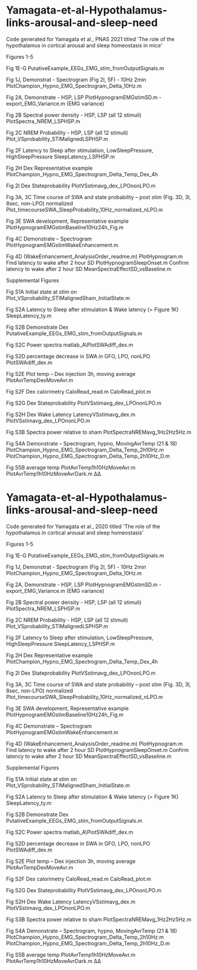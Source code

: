 # Yamagata-et-al-Hypothalamus-links-arousal-and-sleep-need
Code generated for Yamagata et al., PNAS 2021 titled 'The role of the hypothalamus in cortical arousal and sleep homeostasis in mice'

Figures 1-5

Fig 1E-G
  PutativeExample_EEGs_EMG_stim_fromOutputSignals.m

Fig 1J, Demonstrat - Spectrogram (Fig 2I, 5F) - 10Hz 2min
  PlotChampion_Hypno_EMG_Spectrogram_Delta_10Hz.m



Fig 2A, Demonstrate - HSP, LSP
  PlotHypnogramEMGstimSD.m
  	- export_EMG_Variance.m (EMG variance)
  
Fig 2B Spectral power density - HSP, LSP (all 12 stimuli)
  PlotSpectra_NREM_LSPHSP.m

Fig 2C NREM Probability - HSP, LSP (all 12 stimuli)
  Plot_VSprobability_STIMalignedLSPHSP.m

Fig 2F Latency to Sleep after stimulation, LowSleepPressure, HighSleepPressure
  SleepLatency_LSPHSP.m

Fig 2H Dex Representative example
  PlotChampion_Hypno_EMG_Spectrogram_Delta_Temp_Dex_4h

Fig 2I Dex Stateprobability
  PlotVSstimavg_dex_LPOnonLPO.m



Fig 3A, 3C Time course of SWA and state probability – post stim (Fig. 3D, 3I, 8sec, non-LPO) normalized
  Plot_timecourseSWA_SleepProbability_10Hz_normalized_nLPO.m

Fig 3E SWA development, Representative example
  PlotHypnogramEMGstimBaseline10Hz24h_Fig.m



Fig 4C Demonstrate – Spectrogram 
  PlotHypnogramEMGstimWakeEnhancement.m
  
Fig 4D (WakeEnhancement_AnalysisOrder_readme.m) 
  PlotHypnogram.m
    Find latency to wake after 2 hour SD
      PlotHypnogramSleepOnset.m
    Confirm latency to wake after 2 hour SD
      MeanSpectraEffectSD_vsBaseline.m



Supplemental Figures

Fig S1A Initial state at stim on
  Plot_VSprobability_STIMalignedSham_InitialState.m



Fig S2A Latency to Sleep after stimulation & Wake latency (= Figure 1K)
  SleepLatency_ty.m
  
Fig S2B Demonstrate Dex
	PutativeExample_EEGs_EMG_stim_fromOutputSignals.m 
  
Fig S2C Power spectra
  matlab_A\PlotSWAdiff_dex.m
  
Fig S2D percentage decrease in SWA in GFO, LPO, nonLPO
  PlotSWAdiff_dex.m
  
Fig S2E Plot temp – Dex injection 3h, moving average
  PlotAvrTempDexMoveAvr.m
  
Fig S2F Dex calorimetry
  CaloRead_read.m
  CaloRead_plot.m
  
Fig S2G Dex Stateprobability
  PlotVSstimavg_dex_LPOnonLPO.m
  
Fig S2H Dex Wake Latency
  LatencyVSstimavg_dex.m 
	PlotVSstimavg_dex_LPOnonLPO.m



Fig S3B Spectra power relative to sham
  PlotSpectraNREMavg_1Hz2Hz5Hz.m


Fig S4A Demonstrate – Spectrogram, hypno, MovingAvrTemp (21 & 18)
      PlotChampion_Hypno_EMG_Spectrogram_Delta_Temp_2h10Hz.m     
      PlotChampion_Hypno_EMG_Spectrogram_Delta_Temp_2h10Hz_D.m
      
      
Fig S5B average temp
  PlotAvrTemp1h10HzMoveAvr.m
  PlotAvrTemp1h10HzMoveAvrDark.m
Δ∆








# Yamagata-et-al-Hypothalamus-links-arousal-and-sleep-need
Code generated for Yamagata et al., 2020 titled 'The role of the hypothalamus in cortical arousal and sleep homeostasis'

Figures 1-5

Fig 1E-G
  PutativeExample_EEGs_EMG_stim_fromOutputSignals.m

Fig 1J, Demonstrat - Spectrogram (Fig 2I, 5F) - 10Hz 2min
  PlotChampion_Hypno_EMG_Spectrogram_Delta_10Hz.m



Fig 2A, Demonstrate - HSP, LSP
  PlotHypnogramEMGstimSD.m
  	- export_EMG_Variance.m (EMG variance)
  
Fig 2B Spectral power density - HSP, LSP (all 12 stimuli)
  PlotSpectra_NREM_LSPHSP.m

Fig 2C NREM Probability - HSP, LSP (all 12 stimuli)
  Plot_VSprobability_STIMalignedLSPHSP.m

Fig 2F Latency to Sleep after stimulation, LowSleepPressure, HighSleepPressure
  SleepLatency_LSPHSP.m

Fig 2H Dex Representative example
  PlotChampion_Hypno_EMG_Spectrogram_Delta_Temp_Dex_4h

Fig 2I Dex Stateprobability
  PlotVSstimavg_dex_LPOnonLPO.m



Fig 3A, 3C Time course of SWA and state probability – post stim (Fig. 3D, 3I, 8sec, non-LPO) normalized
  Plot_timecourseSWA_SleepProbability_10Hz_normalized_nLPO.m

Fig 3E SWA development, Representative example
  PlotHypnogramEMGstimBaseline10Hz24h_Fig.m



Fig 4C Demonstrate – Spectrogram 
  PlotHypnogramEMGstimWakeEnhancement.m
  
Fig 4D (WakeEnhancement_AnalysisOrder_readme.m) 
  PlotHypnogram.m
    Find latency to wake after 2 hour SD
      PlotHypnogramSleepOnset.m
    Confirm latency to wake after 2 hour SD
      MeanSpectraEffectSD_vsBaseline.m



Supplemental Figures

Fig S1A Initial state at stim on
  Plot_VSprobability_STIMalignedSham_InitialState.m



Fig S2A Latency to Sleep after stimulation & Wake latency (= Figure 1K)
  SleepLatency_ty.m
  
Fig S2B Demonstrate Dex
	PutativeExample_EEGs_EMG_stim_fromOutputSignals.m 
  
Fig S2C Power spectra
  matlab_A\PlotSWAdiff_dex.m
  
Fig S2D percentage decrease in SWA in GFO, LPO, nonLPO
  PlotSWAdiff_dex.m
  
Fig S2E Plot temp – Dex injection 3h, moving average
  PlotAvrTempDexMoveAvr.m
  
Fig S2F Dex calorimetry
  CaloRead_read.m
  CaloRead_plot.m
  
Fig S2G Dex Stateprobability
  PlotVSstimavg_dex_LPOnonLPO.m
  
Fig S2H Dex Wake Latency
  LatencyVSstimavg_dex.m 
	PlotVSstimavg_dex_LPOnonLPO.m



Fig S3B Spectra power relative to sham
  PlotSpectraNREMavg_1Hz2Hz5Hz.m


Fig S4A Demonstrate – Spectrogram, hypno, MovingAvrTemp (21 & 18)
      PlotChampion_Hypno_EMG_Spectrogram_Delta_Temp_2h10Hz.m     
      PlotChampion_Hypno_EMG_Spectrogram_Delta_Temp_2h10Hz_D.m
      
      
Fig S5B average temp
  PlotAvrTemp1h10HzMoveAvr.m
  PlotAvrTemp1h10HzMoveAvrDark.m
Δ∆
